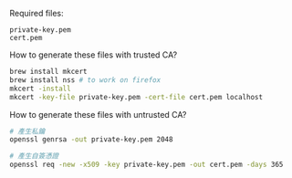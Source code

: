Required files:

```
private-key.pem
cert.pem
```

How to generate these files with trusted CA?

```zsh
brew install mkcert
brew install nss # to work on firefox
mkcert -install
mkcert -key-file private-key.pem -cert-file cert.pem localhost
```

How to generate these files with untrusted CA?

```zsh
# 產生私鑰
openssl genrsa -out private-key.pem 2048

# 產生自簽憑證
openssl req -new -x509 -key private-key.pem -out cert.pem -days 365
```
